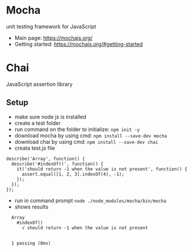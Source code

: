 
# Mocha
unit testing framework for JavaScript
- Main page: https://mochajs.org/
- Getting started: https://mochajs.org/#getting-started
# Chai
JavaScript assertion library
## Setup
- make sure node js is installed
- create a test folder
- run command on the folder to initialize: ```npm init -y```
- download mocha by using cmd: ```npm install --save-dev mocha```
- download chai by using cmd: ```npm install --save-dev chai``` 
- creata test.js file
```var assert = require('assert');
describe('Array', function() {
  describe('#indexOf()', function() {
    it('should return -1 when the value is not present', function() {
      assert.equal([1, 2, 3].indexOf(4), -1);
    });
  });
});
```
- run in command prompt ```node ./node_modules/mocha/bin/mocha```
- shows results
```
  Array
    #indexOf()
      √ should return -1 when the value is not present


  1 passing (0ms)
  ```


